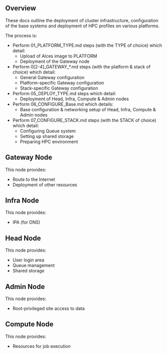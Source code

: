 ## Overview

These docs outline the deployment of cluster infrastructure, configuration of the base systems and deployment of HPC profiles on various platforms.

The process is:
- Perform 01_PLATFORM_TYPE.md steps (with the TYPE of choice) which detail:
    - Upload of Alces image to PLATFORM
    - Deployment of the Gateway node
- Perform 0[2-4]\_GATEWAY\_\*.md steps (with the platform & stack of choice) which detail: 
    - General Gateway configuration
    - Platform-specific Gateway configuration
    - Stack-specific Gateway configuration
- Perform 05_DEPLOY_TYPE.md steps which detail:
    - Deployment of Head, Infra, Compute & Admin nodes
- Perform 06_CONFIGURE_Base.md which details:
    - Base configuration & networking setup of Head, Infra, Compute & Admin nodes
- Perform 07_CONFIGURE_STACK.md steps (with the STACK of choice) which detail:
    - Configuring Queue system
    - Setting up shared storage
    - Preparing HPC environment

## Gateway Node

This node provides:
- Route to the Internet
- Deployment of other resources

## Infra Node

This node provides: 
- IPA (for DNS)

## Head Node

This node provides: 
- User login area
- Queue management
- Shared storage

## Admin Node

This node provides: 
- Root-privileged site access to data

## Compute Node

This node provides:
- Resources for job execution

